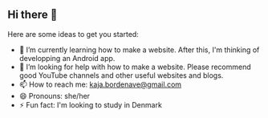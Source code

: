 ## Hi there 👋

Here are some ideas to get you started:

- 🌱 I’m currently learning how to make a website. After this, I'm thinking of developping an Android app.
- 🤔 I’m looking for help with how to make a website. Please recommend good YouTube channels and other useful websites and blogs.
- 📫 How to reach me: kaja.bordenave@gmail.com
- 😄 Pronouns: she/her
- ⚡ Fun fact: I'm looking to study in Denmark
